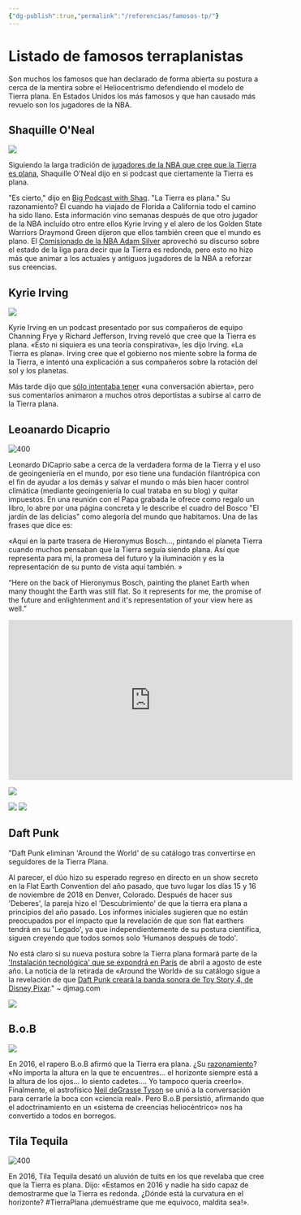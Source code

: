 ```yaml
---
{"dg-publish":true,"permalink":"/referencias/famosos-tp/"}
---
```




# Listado de famosos terraplanistas

Son muchos los famosos que han declarado de forma abierta su postura a cerca de la mentira sobre el Heliocentrismo defendiendo el modelo de Tierra plana. En Estados Unidos los más famosos y que han causado más revuelo son los jugadores de la NBA.

## Shaquille O'Neal

![](https://i.imgur.com/dVEKxyz.png)

Siguiendo la larga tradición de [jugadores de la NBA que cree que la Tierra es plana](http://sports.yahoo.com/news/so-apparently-shaquille-oneal-is-a-flat-earther-too-035813782.html), Shaquille O'Neal dijo en si podcast que ciertamente la Tierra es plana.

"Es cierto," dijo en [Big Podcast with Shaq](http://podbay.fm/show/1000068299/e/1488182460?autostart=1). "La Tierra es plana."
Su razonamiento? Él cuando ha viajado de Florida a California todo el camino ha sido llano. Esta información vino semanas después de que otro jugador de la NBA incluído otro entre ellos Kyrie Irving y el alero de los Golden State Warriors Draymond Green dijeron que ellos también creen que el mundo es plano. El [Comisionado de la NBA Adam Silver](https://sports.yahoo.com/nba-commissioner-adam-silver-the-earth-is-round-and-kyrie-was-just-making-a-point-012449588.html) aprovechó su discurso sobre el estado de la liga para decir que la Tierra es redonda, pero esto no hizo más que animar a los actuales y antiguos jugadores de la NBA a reforzar sus creencias.

## Kyrie Irving

![](https://i.imgur.com/EIrNibb.png)

Kyrie Irving en un podcast presentado por sus compañeros de equipo Channing Frye y Richard Jefferson, Irving reveló que cree que la Tierra es plana. «Esto ni siquiera es una teoría conspirativa», les dijo Irving. «La Tierra es plana». Irving cree que el gobierno nos miente sobre la forma de la Tierra, e intentó una explicación a sus compañeros sobre la rotación del sol y los planetas.

Más tarde dijo que [sólo intentaba tener](https://www.theringer.com/nba/2017/9/26/16371122/kyrie-irving-flat-earth-trolling) «una conversación abierta», pero sus comentarios animaron a muchos otros deportistas a subirse al carro de la Tierra plana.

## Leoanardo Dicaprio

![400](https://i.imgur.com/PMidkK3.png)

Leonardo DiCaprio sabe a cerca de la verdadera forma de la Tierra y el uso de geoingeniería en el mundo, por eso tiene una fundación filantrópica con el fin de ayudar a los demás y salvar el mundo o más bien hacer control climática (mediante geoingeniería lo cual trataba en su blog) y quitar impuestos. En una reunión con el Papa grabada le ofrece como regalo un libro, lo abre por una página concreta y le describe el cuadro del Bosco "El jardín de las delicias" como alegoría del mundo que habitamos. Una de las frases que dice es:

«Aquí en la parte trasera de Hieronymus Bosch..., pintando el planeta Tierra cuando muchos pensaban que la Tierra seguía siendo plana. Así que representa para mí, la promesa del futuro y la iluminación y es la representación de su punto de vista aquí también. »

“Here on the back of Hieronymus Bosch, painting the planet Earth when many thought the Earth was still flat. So it represents for me, the promise of the future and enlightenment and it's representation of your view here as well.”

<iframe width="560" height="315" src="https://www.youtube.com/embed/N2GoXbQjQ9g?si=qe2kaAXDXiSJIjCf" title="YouTube video player" frameborder="0" allow="accelerometer; autoplay; clipboard-write; encrypted-media; gyroscope; picture-in-picture; web-share" referrerpolicy="strict-origin-when-cross-origin" allowfullscreen></iframe>

![](https://i.imgur.com/wohXduV.jpeg)

![](https://upload.wikimedia.org/wikipedia/commons/e/ea/Hieronymus_Bosch_-_The_Garden_of_Earthly_Delights_-_The_exterior_%28shutters%29.jpg)
![](https://upload.wikimedia.org/wikipedia/commons/thumb/a/ae/El_jard%C3%ADn_de_las_Delicias%2C_de_El_Bosco.jpg/1024px-El_jard%C3%ADn_de_las_Delicias%2C_de_El_Bosco.jpg)

## Daft Punk

"Daft Punk eliminan 'Around the World' de su catálogo tras convertirse en seguidores de la Tierra Plana.

Al parecer, el dúo hizo su esperado regreso en directo en un show secreto en la Flat Earth Convention del año pasado, que tuvo lugar los días 15 y 16 de noviembre de 2018 en Denver, Colorado. Después de hacer sus 'Deberes', la pareja hizo el 'Descubrimiento' de que la tierra era plana a principios del año pasado. Los informes iniciales sugieren que no están preocupados por el impacto que la revelación de que son flat earthers tendrá en su 'Legado', ya que independientemente de su postura científica, siguen creyendo que todos somos solo 'Humanos después de todo'.

No está claro si su nueva postura sobre la Tierra plana formará parte de la ['Instalación tecnológica' que se expondrá en París](https://djmag.com/news/daft-punk-open-technologic-exhibition-april) de abril a agosto de este año. La noticia de la retirada de «Around the World» de su catálogo sigue a la revelación de que [Daft Punk creará la banda sonora de Toy Story 4, de Disney Pixar](https://djmag.com/news/daft-punk-soundtrack-toy-story-4)." ~ djmag.com

![](https://i.imgur.com/RHekvVZ.png)

## B.o.B

![](https://i.imgur.com/nNhnpky.png)

En 2016, el rapero B.o.B afirmó que la Tierra era plana. ¿Su [razonamiento](http://www.cnn.com/2016/01/26/entertainment/rapper-bob-earth-flat-theory/)? «No importa la altura en la que te encuentres... el horizonte siempre está a la altura de los ojos... lo siento cadetes.... Yo tampoco quería creerlo». Finalmente, el astrofísico [Neil deGrasse Tyson](https://www.cnn.com/2016/01/29/entertainment/neil-degrasse-tyson-bob-flat-earth-twitter-spat/index.html) se unió a la conversación para cerrarle la boca con «ciencia real». Pero B.o.B persistió, afirmando que el adoctrinamiento en un «sistema de creencias heliocéntrico» nos ha convertido a todos en borregos.

## Tila Tequila

![400](https://i.imgur.com/VsLY162.png)

En 2016, Tila Tequila desató un aluvión de tuits en los que revelaba que cree que la Tierra es plana. Dijo: «Estamos en 2016 y nadie ha sido capaz de demostrarme que la Tierra es redonda. ¿Dónde está la curvatura en el horizonte? #TierraPlana ¡demuéstrame que me equivoco, maldita sea!».
